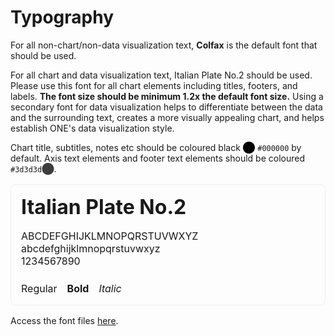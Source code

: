 # Typography

For all non-chart/non-data visualization text, <span style="font-family: var(--font-colfax); font-weight: bold">
Colfax</span> is the default font that should be used.

For all chart and data visualization text, 
<span style="font-family: var(--font-italian-plate; font-weight: bold">Italian Plate No.2</span> 
should be used. Please use this font for all chart elements including titles, footers, 
and labels. **The font size should be minimum 1.2x the default font size.** Using a secondary font for data 
visualization helps to differentiate between the data and the surrounding text, creates a more visually appealing 
chart, and helps establish ONE's data visualization style.

Chart title, subtitles, notes etc should be coloured black 
<span style="color: #000000">⬤</span> <code>#000000</code> by default. 
Axis text elements and footer text elements should
be coloured <code>#3d3d3d</code><span style="color: #3d3d3d">⬤</span>.


<div class="grid grid-cols-1" style="font-family: var(--font-italian-plate); border: 1px solid #f0f0f0; padding: 1rem; margin: 1rem 0; border-radius: 0.5rem;">
    <div>
        <div style="font-weight: bold; font-size: 2rem;">Italian Plate No.2</div><br>
        <span style="font-size: 1rem">ABCDEFGHIJKLMNOPQRSTUVWXYZ</span><br>
        <span style="font-size: 1rem">abcdefghijklmnopqrstuvwxyz</span><br>
        <span style="font-size: 1rem">1234567890</span><br>
        <div style="display: flex; gap: 1rem; padding-top: 1.5rem;">
        <span style="font-size: 1rem">Regular</span>
        <span style="font-weight: bold; font-size: 1rem">Bold</span>
        <span style="font-style: italic; font-size: 1rem">Italic</span>
        </div>
    </div>

</div>

Access the font files [here](https://theonecampaign.sharepoint.com/sites/BrandGuide/SitePages/Fonts.aspx).